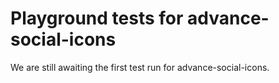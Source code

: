 # Playground tests for advance-social-icons
We are still awaiting the first test run for advance-social-icons.
